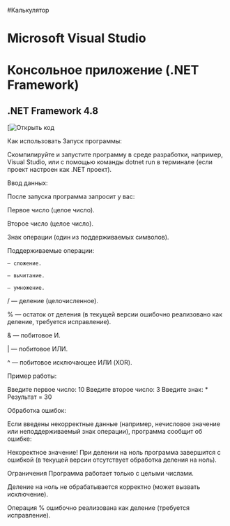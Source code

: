 #Калькулятор 
# Microsoft Visual Studio

# Консольное приложение (.NET Framework)

## .NET Framework 4.8 ##

[![Открыть код](https://github.com/FallCracka/chalenge/blob/main/calculat-main/Calculator.cs)

Как использовать Запуск программы:

Скомпилируйте и запустите программу в среде разработки, например, Visual Studio, или с помощью команды dotnet run в терминале (если проект настроен как .NET проект).

Ввод данных:

После запуска программа запросит у вас:

Первое число (целое число).

Второе число (целое число).

Знак операции (один из поддерживаемых символов).

Поддерживаемые операции:

    — сложение.

    — вычитание.

    — умножение.

/ — деление (целочисленное).

% — остаток от деления (в текущей версии ошибочно реализовано как деление, требуется исправление).

& — побитовое И.

| — побитовое ИЛИ.

^ — побитовое исключающее ИЛИ (XOR).

Пример работы:

Введите первое число: 10 Введите второе число: 3 Введите знак: * Результат = 30

Обработка ошибок:

Если введены некорректные данные (например, нечисловое значение или неподдерживаемый знак операции), программа сообщит об ошибке:

Некоректное значение! При делении на ноль программа завершится с ошибкой (в текущей версии отсутствует обработка деления на ноль).

Ограничения Программа работает только с целыми числами.

Деление на ноль не обрабатывается корректно (может вызвать исключение).

Операция % ошибочно реализована как деление (требуется исправление).
